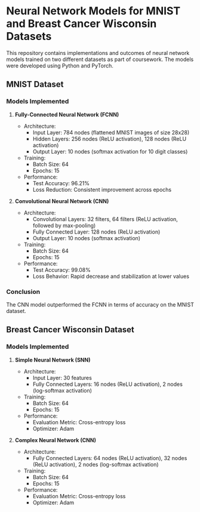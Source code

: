 # Neural Network Models for MNIST and Breast Cancer Wisconsin Datasets

This repository contains implementations and outcomes of neural network models trained on two different datasets as part of coursework. The models were developed using Python and PyTorch.

## MNIST Dataset

### Models Implemented

1. **Fully-Connected Neural Network (FCNN)**
   - Architecture:
     - Input Layer: 784 nodes (flattened MNIST images of size 28x28)
     - Hidden Layers: 256 nodes (ReLU activation), 128 nodes (ReLU activation)
     - Output Layer: 10 nodes (softmax activation for 10 digit classes)
   - Training:
     - Batch Size: 64
     - Epochs: 15
   - Performance:
     - Test Accuracy: 96.21%
     - Loss Reduction: Consistent improvement across epochs

2. **Convolutional Neural Network (CNN)**
   - Architecture:
     - Convolutional Layers: 32 filters, 64 filters (ReLU activation, followed by max-pooling)
     - Fully Connected Layer: 128 nodes (ReLU activation)
     - Output Layer: 10 nodes (softmax activation)
   - Training:
     - Batch Size: 64
     - Epochs: 15
   - Performance:
     - Test Accuracy: 99.08%
     - Loss Behavior: Rapid decrease and stabilization at lower values

### Conclusion
The CNN model outperformed the FCNN in terms of accuracy on the MNIST dataset.

## Breast Cancer Wisconsin Dataset

### Models Implemented

1. **Simple Neural Network (SNN)**
   - Architecture:
     - Input Layer: 30 features
     - Fully Connected Layers: 16 nodes (ReLU activation), 2 nodes (log-softmax activation)
   - Training:
     - Batch Size: 64
     - Epochs: 15
   - Performance:
     - Evaluation Metric: Cross-entropy loss
     - Optimizer: Adam

2. **Complex Neural Network (CNN)**
   - Architecture:
     - Fully Connected Layers: 64 nodes (ReLU activation), 32 nodes (ReLU activation), 2 nodes (log-softmax activation)
   - Training:
     - Batch Size: 64
     - Epochs: 15
   - Performance:
     - Evaluation Metric: Cross-entropy loss
     - Optimizer: Adam


